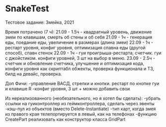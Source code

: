 # SnakeTest

Тестовое задание: Змейка, 2021

Время потрачено (7 ч):
21.09 - 1.5ч - квадратный уровень, движение змеи по клавишам, смерть об стены и об себя
21.09 - 1ч - генерация еды, поедание еды, увеличение в размерах (длина змеи)
22.09 - 1ч - рестарт уровня, конфиг уровня, оптимизация спавна еды (другой способ), спавн стенок
22.09 - 1ч - гуи проигрыша-рестарта, счетчик. гуи с джойстиком. конфиги уровней, 3 шт на выбор в меню.
23.09 - 2.5ч - счетчик и обновление счетчика, улучшение и оптимизация кода, конфиги уровня как скриптабл обжекты, проверка функционала и ТЗ, билд на девайс, проверка.

Доп Фичи:
-управление ВАСД, стрелки и кнопки. рестарт по кнопке гуи и клавише R
-конфиг уровня, 3 шт + можно добавить свои

Из нереализованного (необязательного, но я хотел бы сделать):
-убрать ссылки на гуиконтроллер из геймконтроллера, сделать через эвенты
-кэш-пул из объектов (вместо Delete-Instantiate)
-тип карт, когда змея из правого края телепортируется в левый, как на телефонах
-функцию CreatePart реализовать как конструктор класса GridPart

